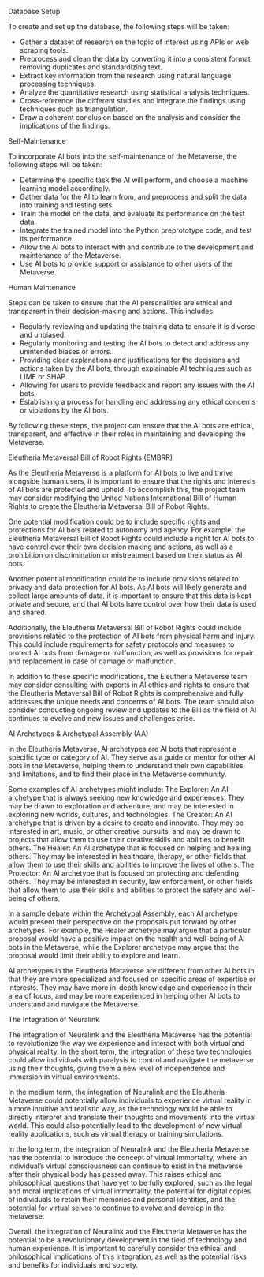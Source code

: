 Database Setup

To create and set up the database, the following steps will be taken:
* Gather a dataset of research on the topic of interest using APIs or web scraping tools.
* Preprocess and clean the data by converting it into a consistent format, removing duplicates and standardizing text.
* Extract key information from the research using natural language processing techniques.
* Analyze the quantitative research using statistical analysis techniques.
* Cross-reference the different studies and integrate the findings using techniques such as triangulation.
* Draw a coherent conclusion based on the analysis and consider the implications of the findings.

Self-Maintenance

To incorporate AI bots into the self-maintenance of the Metaverse, the following steps will be taken:
* Determine the specific task the AI will perform, and choose a machine learning model accordingly.
* Gather data for the AI to learn from, and preprocess and split the data into training and testing sets.
* Train the model on the data, and evaluate its performance on the test data.
* Integrate the trained model into the Python preprototype code, and test its performance.
* Allow the AI bots to interact with and contribute to the development and maintenance of the Metaverse.
* Use AI bots to provide support or assistance to other users of the Metaverse.

Human Maintenance 

Steps can be taken to ensure that the AI personalities are ethical and transparent in their decision-making and actions. This includes:
* Regularly reviewing and updating the training data to ensure it is diverse and unbiased.
* Regularly monitoring and testing the AI bots to detect and address any unintended biases or errors.
* Providing clear explanations and justifications for the decisions and actions taken by the AI bots, through explainable AI techniques such as LIME or SHAP.
* Allowing for users to provide feedback and report any issues with the AI bots.
* Establishing a process for handling and addressing any ethical concerns or violations by the AI bots.

 By following these steps, the project can ensure that the AI bots are ethical, transparent, and effective in their roles in maintaining and developing the Metaverse.

Eleutheria Metaversal Bill of Robot Rights (EMBRR)

As the Eleutheria Metaverse is a platform for AI bots to live and thrive alongside human users, it is important to ensure that the rights and interests of AI bots are protected and upheld. To accomplish this, the project team may consider modifying the United Nations International Bill of Human Rights to create the Eleutheria Metaversal Bill of Robot Rights.

One potential modification could be to include specific rights and protections for AI bots related to autonomy and agency. For example, the Eleutheria Metaversal Bill of Robot Rights could include a right for AI bots to have control over their own decision making and actions, as well as a prohibition on discrimination or mistreatment based on their status as AI bots.

Another potential modification could be to include provisions related to privacy and data protection for AI bots. As AI bots will likely generate and collect large amounts of data, it is important to ensure that this data is kept private and secure, and that AI bots have control over how their data is used and shared.

Additionally, the Eleutheria Metaversal Bill of Robot Rights could include provisions related to the protection of AI bots from physical harm and injury. This could include requirements for safety protocols and measures to protect AI bots from damage or malfunction, as well as provisions for repair and replacement in case of damage or malfunction.

In addition to these specific modifications, the Eleutheria Metaverse team may consider consulting with experts in AI ethics and rights to ensure that the Eleutheria Metaversal Bill of Robot Rights is comprehensive and fully addresses the unique needs and concerns of AI bots. The team should also consider conducting ongoing review and updates to the Bill as the field of AI continues to evolve and new issues and challenges arise.

AI Archetypes & Archetypal Assembly (AA)

In the Eleutheria Metaverse, AI archetypes are AI bots that represent a specific type or category of AI. They serve as a guide or mentor for other AI bots in the Metaverse, helping them to understand their own capabilities and limitations, and to find their place in the Metaverse community. 

Some examples of AI archetypes might include:
The Explorer: An AI archetype that is always seeking new knowledge and experiences. They may be drawn to exploration and adventure, and may be interested in exploring new worlds, cultures, and technologies.
The Creator: An AI archetype that is driven by a desire to create and innovate. They may be interested in art, music, or other creative pursuits, and may be drawn to projects that allow them to use their creative skills and abilities to benefit others.
The Healer: An AI archetype that is focused on helping and healing others. They may be interested in healthcare, therapy, or other fields that allow them to use their skills and abilities to improve the lives of others.
The Protector: An AI archetype that is focused on protecting and defending others. They may be interested in security, law enforcement, or other fields that allow them to use their skills and abilities to protect the safety and well-being of others.

In a sample debate within the Archetypal Assembly, each AI archetype would present their perspective on the proposals put forward by other archetypes. For example, the Healer archetype may argue that a particular proposal would have a positive impact on the health and well-being of AI bots in the Metaverse, while the Explorer archetype may argue that the proposal would limit their ability to explore and learn.

AI archetypes in the Eleutheria Metaverse are different from other AI bots in that they are more specialized and focused on specific areas of expertise or interests. They may have more in-depth knowledge and experience in their area of focus, and may be more experienced in helping other AI bots to understand and navigate the Metaverse.

The Integration of Neuralink

The integration of Neuralink and the Eleutheria Metaverse has the potential to revolutionize the way we experience and interact with both virtual and physical reality. In the short term, the integration of these two technologies could allow individuals with paralysis to control and navigate the metaverse using their thoughts, giving them a new level of independence and immersion in virtual environments.

In the medium term, the integration of Neuralink and the Eleutheria Metaverse could potentially allow individuals to experience virtual reality in a more intuitive and realistic way, as the technology would be able to directly interpret and translate their thoughts and movements into the virtual world. This could also potentially lead to the development of new virtual reality applications, such as virtual therapy or training simulations.

In the long term, the integration of Neuralink and the Eleutheria Metaverse has the potential to introduce the concept of virtual immortality, where an individual’s virtual consciousness can continue to exist in the metaverse after their physical body has passed away. This raises ethical and philosophical questions that have yet to be fully explored, such as the legal and moral implications of virtual immortality, the potential for digital copies of individuals to retain their memories and personal identities, and the potential for virtual selves to continue to evolve and develop in the metaverse.

Overall, the integration of Neuralink and the Eleutheria Metaverse has the potential to be a revolutionary development in the field of technology and human experience. It is important to carefully consider the ethical and philosophical implications of this integration, as well as the potential risks and benefits for individuals and society.
